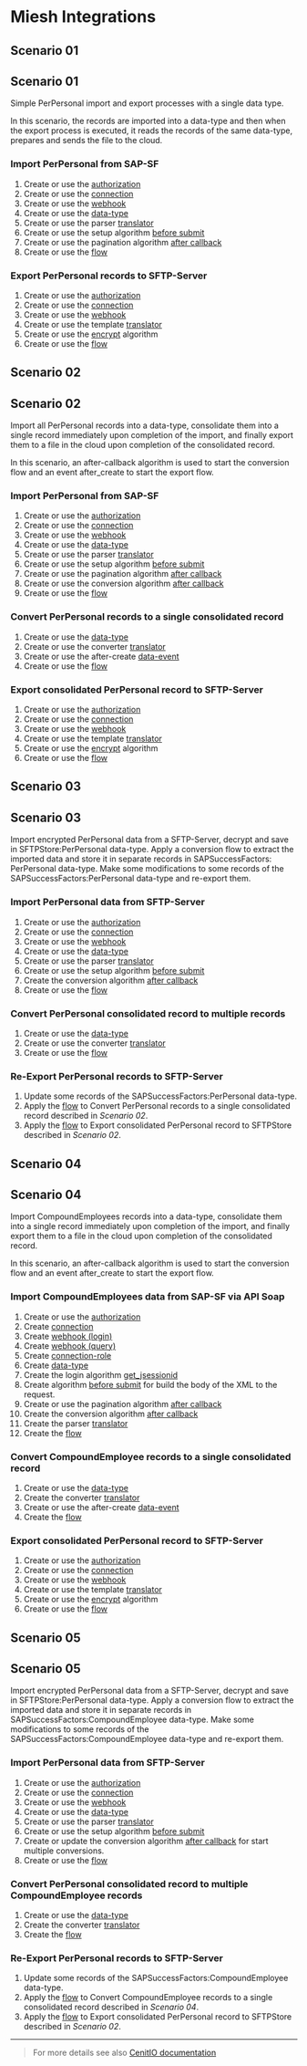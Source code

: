 # Miesh Integrations

<!-- tabs:start -->

## **Scenario 01**
## Scenario 01

Simple PerPersonal import and export processes with a single data type.

In this scenario, the records are imported into a data-type and then when the export process is executed, it reads the 
records of the same data-type, prepares and sends the file to the cloud.

### Import PerPersonal from SAP-SF

1. Create or use the [authorization](authorizations/SAPSuccessFactors-auth_basic.md) 
2. Create or use the [connection](connections/SAPSuccessFactors-connection_odata.md)
3. Create or use the [webhook](webhooks/SAPSuccessFactors-get_perpersonal.md)
4. Create or use the [data-type](data-types/SAPSuccessFactors-PerPersonal.md)
5. Create or use the parser [translator](translators/parse_from_sapsf_api_response_to_sapsf_perpersonal.md)
6. Create or use the setup algorithm [before submit](algorithms/sapsf-setup_import_before_submit.md)
7. Create or use the pagination algorithm [after callback](algorithms/sapsf-setup_import_next_page_after_callback.md)
8. Create or use the [flow](flows/do_import_from_sapsf_perpersonal.md)

### Export PerPersonal records to SFTP-Server

1. Create or use the [authorization](authorizations/SFTPStore-auth_basic.md) 
2. Create or use the [connection](connections/SFTPStore-connection.md)
3. Create or use the [webhook](webhooks/SFTPStore-upload_file.md)
4. Create or use the template [translator](translators/parse_from_sapsf_perpersonal_to_sftp_server_upload_request.md)
5. Create or use the [encrypt](algorithms/miesh-encrypt.md) algorithm
6. Create or use the [flow](flows/do_export_from_sapsf_to_sftp_server_perpersonal.md)

## **Scenario 02**
## Scenario 02

Import all PerPersonal records into a data-type, consolidate them into a single record immediately upon completion of the import, 
and finally export them to a file in the cloud upon completion of the consolidated record.

In this scenario, an after-callback algorithm is used to start the conversion flow and an event after_create to start the export flow.

### Import PerPersonal from SAP-SF

1. Create or use the [authorization](authorizations/SAPSuccessFactors-auth_basic.md) 
2. Create or use the [connection](connections/SAPSuccessFactors-connection_odata.md)
3. Create or use the [webhook](webhooks/SAPSuccessFactors-get_perpersonal.md)
4. Create or use the [data-type](data-types/SAPSuccessFactors-PerPersonal.md)
5. Create or use the parser [translator](translators/parse_from_sapsf_api_response_to_sapsf_perpersonal.md)
6. Create or use the setup algorithm [before submit](algorithms/sapsf-setup_import_before_submit.md)
7. Create or use the pagination algorithm [after callback](algorithms/sapsf-setup_import_next_page_after_callback.md)
8. Create or use the conversion algorithm [after callback](algorithms/sapsf-convert_import_perpersonal_after_callback.md)
9. Create or use the [flow](flows/do_import_from_sapsf_perpersonal.md)

### Convert PerPersonal records to a single consolidated record

1. Create or use the [data-type](data-types/SFTPStore-PerPersonal.md)
2. Create or use the converter [translator](translators/parse_from_sapsf_to_sftpstore_perpersonal.md)
3. Create or use the after-create [data-event](observers/SFTPStore-PerPersonal-throw_after_creating.md)
4. Create or use the [flow](flows/do_convert_from_sapsf_to_sftpstore_perpersonal.md)

### Export consolidated PerPersonal record to SFTP-Server

1. Create or use the [authorization](authorizations/SFTPStore-auth_basic.md) 
2. Create or use the [connection](connections/SFTPStore-connection.md)
3. Create or use the [webhook](webhooks/SFTPStore-upload_file.md)
4. Create or use the template [translator](translators/parse_from_sftpstore_perpersonal_to_sftp_server_upload_request.md)
5. Create or use the [encrypt](algorithms/miesh-encrypt.md) algorithm
6. Create or use the [flow](flows/do_export_from_sftpstore_to_sftp_server_perpersonal.md)

## **Scenario 03**
## Scenario 03

Import encrypted PerPersonal data from a SFTP-Server, decrypt and save in SFTPStore:PerPersonal data-type.
Apply a conversion flow to extract the imported data and store it in separate records in SAPSuccessFactors: PerPersonal data-type.
Make some modifications to some records of the SAPSuccessFactors:PerPersonal data-type and re-export them.

### Import PerPersonal data from SFTP-Server

1. Create or use the [authorization](authorizations/SFTPStore-auth_basic.md) 
2. Create or use the [connection](connections/SFTPStore-connection.md)
3. Create or use the [webhook](webhooks/SFTPStore-download_file.md)
4. Create or use the [data-type](data-types/SFTPStore-PerPersonal.md)
5. Create or use the parser [translator](translators/parse_from_sftp_server_download_response_to_sftpstore_perpersonal.md)
6. Create or use the setup algorithm [before submit](algorithms/sftpstore-setup_import_before_submit.md)
7. Create the conversion algorithm [after callback](algorithms/sftpstore-convert_import_perpersonal_after_callback.md)
8. Create or use the [flow](flows/do_import_from_sftp_server_perpersonal.md)

### Convert PerPersonal consolidated record to multiple records

1. Create or use the [data-type](data-types/SAPSuccessFactors-PerPersonal.md)
2. Create or use the converter [translator](translators/parse_from_sftpstore_to_sapsf_perpersonal.md)
4. Create or use the [flow](flows/do_convert_from_sftpstore_to_sapsf_perpersonal.md)

### Re-Export PerPersonal records to SFTP-Server

1. Update some records of the SAPSuccessFactors:PerPersonal data-type.
2. Apply the [flow](flows/do_convert_from_sapsf_to_sftpstore_perpersonal.md) to Convert PerPersonal records to a single consolidated record described in *Scenario 02*.
3. Apply the [flow](flows/do_export_from_sftpstore_to_sftp_server_perpersonal.md) to Export consolidated PerPersonal record to SFTPStore described in *Scenario 02*.

## **Scenario 04**
## Scenario 04

Import CompoundEmployees records into a data-type, consolidate them into a single record immediately upon completion of the import, and finally export them to a file in the cloud upon completion of the consolidated record.

In this scenario, an after-callback algorithm is used to start the conversion flow and an event after_create to start the export flow.

### Import CompoundEmployees data from SAP-SF via API Soap

1. Create or use the [authorization](authorizations/SAPSuccessFactors-auth_basic.md) 
2. Create [connection](connections/SAPSuccessFactors-connection_sfapi.md)
3. Create [webhook (login)](webhooks/SAPSuccessFactors-login.md)
3. Create [webhook (query)](webhooks/SAPSuccessFactors-query.md)
3. Create [connection-role](connection-roles/SAPSuccessFactors-connection_sfapi.md)
4. Create [data-type](data-types/SAPSuccessFactors-CompoundEmployee.md)
5. Create the login algorithm [get_jsessionid](algorithms/sapsf-get-jsessionid.md)
6. Create algorithm [before submit](algorithms/sapsf-setup_import_compoundemployee_before_submit.md) for build the body of the XML to the request.
7. Create or use the pagination algorithm [after callback](algorithms/sapsf-setup_import_next_page_after_callback.md)
8. Create the conversion algorithm [after callback](algorithms/sapsf-convert_import_compoundemployee_after_callback.md)
9. Create the parser [translator](translators/parse_from_sapsf_api_response_to_sapsf_compoundemployee.md)
9. Create the [flow](flows/do_import_from_sapsf_compoundemployee.md)

### Convert CompoundEmployee records to a single consolidated record

1. Create or use the [data-type](data-types/SFTPStore-PerPersonal.md)
2. Create the converter [translator](translators/parse_from_sapsf_compoundemployee_to_sftpstore_perpersonal.md)
3. Create or use the after-create [data-event](observers/SFTPStore-PerPersonal-throw_after_creating.md)
4. Create the [flow](flows/do_convert_from_sapsf_compoundemployee_to_sftpstore_perpersonal.md)

### Export consolidated PerPersonal record to SFTP-Server

1. Create or use the [authorization](authorizations/SFTPStore-auth_basic.md) 
2. Create or use the [connection](connections/SFTPStore-connection.md)
3. Create or use the [webhook](webhooks/SFTPStore-upload_file.md)
4. Create or use the template [translator](translators/parse_from_sftpstore_perpersonal_to_sftp_server_upload_request.md)
5. Create or use the [encrypt](algorithms/miesh-encrypt.md) algorithm
6. Create or use the [flow](flows/do_export_from_sftpstore_to_sftp_server_perpersonal.md)

## **Scenario 05**
## Scenario 05

Import encrypted PerPersonal data from a SFTP-Server, decrypt and save in SFTPStore:PerPersonal data-type.
Apply a conversion flow to extract the imported data and store it in separate records in SAPSuccessFactors:CompoundEmployee data-type.
Make some modifications to some records of the SAPSuccessFactors:CompoundEmployee data-type and re-export them.

### Import PerPersonal data from SFTP-Server

1. Create or use the [authorization](authorizations/SFTPStore-auth_basic.md) 
2. Create or use the [connection](connections/SFTPStore-connection.md)
3. Create or use the [webhook](webhooks/SFTPStore-download_file.md)
4. Create or use the [data-type](data-types/SFTPStore-PerPersonal.md)
5. Create or use the parser [translator](translators/parse_from_sftp_server_download_response_to_sftpstore_perpersonal.md)
6. Create or use the setup algorithm [before submit](algorithms/sftpstore-setup_import_before_submit.md)
7. Create or update the conversion algorithm [after callback](algorithms/sftpstore-convert_import_perpersonal_after_callback.md) for start multiple conversions.
8. Create or use the [flow](flows/do_import_from_sftp_server_perpersonal.md)

### Convert PerPersonal consolidated record to multiple CompoundEmployee records

1. Create or use the [data-type](data-types/SAPSuccessFactors-CompoundEmployee.md)
2. Create the converter [translator](translators/parse_from_sftpstore_to_sapsf_compoundemployee.md)
4. Create the [flow](flows/do_convert_from_sftpstore_to_sapsf_compoundemployee.md)

### Re-Export PerPersonal records to SFTP-Server

1. Update some records of the SAPSuccessFactors:CompoundEmployee data-type.
2. Apply the [flow](flows/do_convert_from_sapsf_compoundemployee_to_sftpstore_perpersonal.md) to Convert CompoundEmployee records to a single consolidated record described in *Scenario 04*.
3. Apply the [flow](flows/do_export_from_sftpstore_to_sftp_server_perpersonal.md) to Export consolidated PerPersonal record to SFTPStore described in *Scenario 02*.

<!-- tabs:end -->

<hr />

> For more details see also [CenitIO documentation](https://cenit-io.github.io/docs)